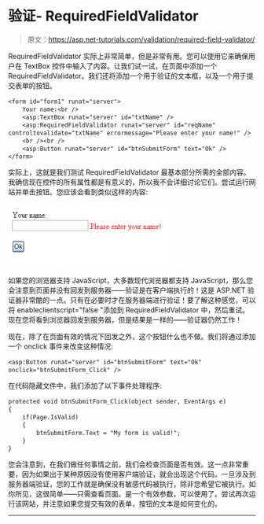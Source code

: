 # 验证- RequiredFieldValidator

> 原文：<https://asp.net-tutorials.com/validation/required-field-validator/>

RequiredFieldValidator 实际上非常简单，但是非常有用。您可以使用它来确保用户在 TextBox 控件中输入了内容。让我们试一试，在页面中添加一个 RequiredFieldValidator。我们还将添加一个用于验证的文本框，以及一个用于提交表单的按钮。

```
<form id="form1" runat="server">
    Your name:<br />
    <asp:TextBox runat="server" id="txtName" />
    <asp:RequiredFieldValidator runat="server" id="reqName" controltovalidate="txtName" errormessage="Please enter your name!" />
    <br /><br />
    <asp:Button runat="server" id="btnSubmitForm" text="Ok" />
</form>
```

实际上，这就是我们测试 RequiredFieldValidator 最基本部分所需的全部内容。我确信现在控件的所有属性都是有意义的，所以我不会详细讨论它们。尝试运行网站并单击按钮。您应该会看到类似这样的内容:

![](img/1667c1c230045a473bbfcc651ee431ef.png "Validation example")

如果您的浏览器支持 JavaScript，大多数现代浏览器都支持 JavaScript，那么您会注意到页面并没有回发到服务器——验证是在客户端执行的！这是 ASP.NET 验证器非常酷的一点。只有在必要时才在服务器端进行验证！要了解这种感觉，可以将 enableclientscript="false "添加到 RequiredFieldValidator 中，然后重试。现在您将看到浏览器回发到服务器，但是结果是一样的——验证器仍然工作！

现在，除了在页面有效的情况下回发之外，这个按钮什么也不做。我们将通过添加一个 onclick 事件来改变这种情况:

<input type="hidden" name="IL_IN_ARTICLE">

```
<asp:Button runat="server" id="btnSubmitForm" text="Ok" onclick="btnSubmitForm_Click" />
```

在代码隐藏文件中，我们添加了以下事件处理程序:

```
protected void btnSubmitForm_Click(object sender, EventArgs e)
{
    if(Page.IsValid)
    {
        btnSubmitForm.Text = "My form is valid!";
    }
}
```

您会注意到，在我们做任何事情之前，我们会检查页面是否有效。这一点非常重要，因为如果出于某种原因没有使用客户端验证，就会出现这个代码。一旦涉及到服务器端验证，您的工作就是确保没有敏感代码被执行，除非您希望它被执行。如你所见，这很简单——只需查看页面。是一个有效参数，可以使用了。尝试再次运行该网站，并注意如果您提交有效的表单，按钮的文本是如何变化的。

* * *